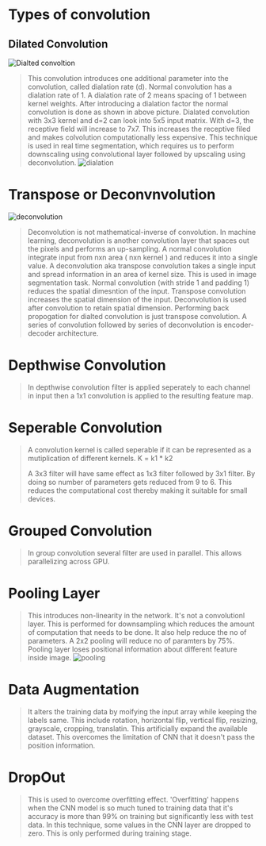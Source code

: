 # Types of convolution
>
## Dilated Convolution
![Dialted convoltion](https://www.saama.com/wp-content/uploads/2017/12/1_SVkgHoFoiMZkjy54zM_SUw.gif)
> This convolution introduces one additional parameter into the convolution, called dialation rate (d). Normal convolution has a dialation rate of 1. A dialation rate of 2 means spacing of 1 between kernel weights. After introducing a dialation factor the normal convolution is done as shown in above picture. Dialated convolution with 3x3 kernel and d=2 can look into 5x5 input matrix. With d=3, the receptive field will increase to 7x7. This increases the receptive filed and makes colvolution computationally less expensive.
> This technique is used in real time segmentation, which requires us to perform downscaling using convolutional layer followed by upscaling using deconvolution.
![dialation](https://qph.fs.quoracdn.net/main-qimg-e3b2b1cfb271af5de919230f4c973801)
> 
# Transpose or Deconvnvolution
![deconvolution](https://www.saama.com/wp-content/uploads/2017/12/1_Lpn4nag_KRMfGkx1k6bV-g.gif )
> Deconvolution is not mathematical-inverse of convolution. In machine learning, deconvolution is another convolution layer that spaces out the pixels and performs an up-sampling. A normal convolution integrate input from nxn area ( nxn kernel ) and reduces it into a single value. A deconvolution aka transpose convolution takes a single input and spread information in an area of kernel size.
> This is used in image segmentation task. Normal convolution (with stride 1 and padding 1) reduces the spatial dimesntion of the input. Transpose convolution increases the spatial dimension of the input. Deconvolution is used after convolution to retain spatial dimension.
> Performing back propogation for dialted convolution is just transpose convolution. A series of convolution followed by series of deconvolution is encoder-decoder architecture.
> 
# Depthwise Convolution
> In depthwise convolution filter is applied seperately to each channel in input then a 1x1 convolution is applied to the resulting feature map.
>
# Seperable Convolution
> A convolution kernel is called seperable if it can be represented as a mutiplication of different kernels.
>  K = k1 * k2
> 
>  A 3x3 filter will have same effect as 1x3 filter followed by 3x1 filter. By doing so number of parameters gets reduced from 9 to 6. This reduces the computational cost thereby making it suitable for small devices.

# Grouped Convolution
> In group convolution several filter are used in parallel. This allows parallelizing across GPU.
>

# Pooling Layer
> This introduces non-linearity in the network. It's not a convolutionl layer. This is performed for downsampling which reduces the amount of computation that needs to be done. It also help reduce the no of parameters. A 2x2 pooling will reduce no of paramters by 75%. Pooling layer loses positional information about different feature inside image.
> ![pooling](https://blog.liang2.tw/2015Talk-DeepLearn-CNN/pics/external/cs231n_note_conv_pooling.png)
>

# Data Augmentation
> It alters the training data by moifying the input array while keeping the labels same. This include rotation, horizontal flip, vertical flip, resizing, grayscale, cropping, translatin. This artificially expand the available dataset. This overcomes the limitation of CNN that it doesn't pass the position information.
>  

# DropOut
> This is used to overcome overfitting effect. 'Overfitting' happens when the CNN model is so much tuned to training data that it's accuracy is more than 99% on training but significantly less with test data. In this technique, some values in the CNN layer are dropped to zero. This is only performed during training stage. 
>